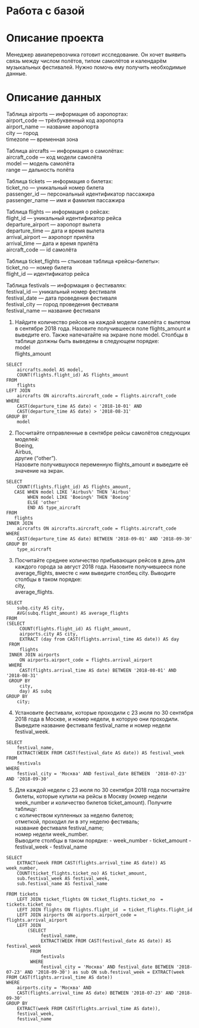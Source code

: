 # Работа с базой 
# Описание проекта 
Менеджер авиаперевозчика готовит исследование. 
Он хочет выявить связь между числом полётов, типом самолётов и календарём музыкальных фестивалей. Нужно помочь ему получить необходимые данные.

# Описание данных 

Таблица airports — информация об аэропортах:  
airport_code — трёхбуквенный код аэропорта  
airport_name — название аэропорта  
city — город  
timezone — временная зона  

Таблица aircrafts — информация о самолётах:  
aircraft_code — код модели самолёта  
model — модель самолёта  
range — дальность полёта  

Таблица tickets — информация о билетах:  
ticket_no — уникальный номер билета  
passenger_id — персональный идентификатор пассажира  
passenger_name — имя и фамилия пассажира 

Таблица flights — информация о рейсах:  
flight_id — уникальный идентификатор рейса  
departure_airport — аэропорт вылета  
departure_time — дата и время вылета  
arrival_airport — аэропорт прилёта  
arrival_time — дата и время прилёта  
aircraft_code — id самолёта  

Таблица ticket_flights — стыковая таблица «рейсы-билеты»:  
ticket_no — номер билета  
flight_id — идентификатор рейса  

Таблица festivals — информация о фестивалях:  
festival_id — уникальный номер фестиваля  
festival_date — дата проведения фестиваля  
festival_city — город проведения фестиваля  
festival_name — название фестиваля  


1. Найдите количество рейсов на каждой модели самолёта с вылетом в сентябре 2018 года. Назовите получившееся поле flights_amount и выведите его. 
Также напечатайте на экране поле model. Столбцы в таблице должны быть выведены в следующем порядке:  
model  
flights_amount  
```
SELECT
    aircrafts.model AS model,
    COUNT(flights.flight_id) AS flights_amount
FROM 
    flights
LEFT JOIN
    aircrafts ON aircrafts.aircraft_code = flights.aircraft_code
WHERE
    CAST(departure_time AS date) < '2018-10-01' AND
    CAST(departure_time AS date) > '2018-08-31'
GROUP BY
    model 
```

2. Посчитайте отправленные в сентябре рейсы самолётов следующих моделей:  
Boeing,  
Airbus,  
другие (“other”).  
Назовите получившуюся переменную flights_amount и выведите её значение на экран.  
```
SELECT
    COUNT(flights.flight_id) AS flights_amount,
   CASE WHEN model LIKE 'Airbus%' THEN 'Airbus'
        WHEN model LIKE 'Boeing%' THEN 'Boeing'
        ELSE 'other'
        END AS type_aircraft
FROM
   flights
INNER JOIN
    aircrafts ON aircrafts.aircraft_code = flights.aircraft_code
WHERE
    CAST(departure_time AS date) BETWEEN '2018-09-01' AND '2018-09-30'
GROUP BY
    type_aircraft
```

3. Посчитайте среднее количество прибывающих рейсов в день для каждого города за август 2018 года. Назовите получившееся поле average_flights, вместе с ним выведите 
столбец city. Выводите столбцы в таком порядке:  
city,  
average_flights.  
```
SELECT
    subq.city AS city,
    AVG(subq.flight_amount) AS average_flights
FROM
(SELECT
     COUNT(flights.flight_id) AS flight_amount,
     airports.city AS city,
     EXTRACT (day from CAST(flights.arrival_time AS date)) AS day
 FROM
     flights
 INNER JOIN airports
     ON airports.airport_code = flights.arrival_airport
 WHERE
     CAST(flights.arrival_time AS date) BETWEEN '2018-08-01' AND '2018-08-31'
 GROUP BY
     city,
     day) AS subq
GROUP BY 
    city;
```

4. Установите фестивали, которые проходили с 23 июля по 30 сентября 2018 года в Москве, и номер недели, в которую они проходили. 
Выведите название фестиваля festival_name и номер недели festival_week.
```
SELECT
    festival_name,
    EXTRACT(WEEK FROM CAST(festival_date AS date)) AS festival_week
FROM
    festivals
WHERE
    festival_city = 'Москва' AND festival_date BETWEEN  '2018-07-23' AND '2018-09-30'
```

5. Для каждой недели с 23 июля по 30 сентября 2018 года посчитайте билеты, которые купили на рейсы в Москву (номер недели week_number и количество билетов 
ticket_amount). Получите таблицу:  
с количеством купленных за неделю билетов;  
отметкой, проходил ли в эту неделю фестиваль;  
название фестиваля festival_name;  
номер недели week_number.  
Выводите столбцы в таком порядке: - week_number - ticket_amount - festival_week - festival_name
```
SELECT
    EXTRACT(week FROM CAST(flights.arrival_time AS date)) AS week_number,
    COUNT(ticket_flights.ticket_no) AS ticket_amount,
    sub.festival_week AS festival_week,
    sub.festival_name AS festival_name
    
FROM tickets
    LEFT JOIN ticket_flights ON ticket_flights.ticket_no  = tickets.ticket_no
    LEFT JOIN flights ON flights.flight_id  = ticket_flights.flight_id
    LEFT JOIN airports ON airports.airport_code = flights.arrival_airport
    LEFT JOIN
        (SELECT
             festival_name,
             EXTRACT(WEEK FROM CAST(festival_date AS date)) AS festival_week
         FROM
             festivals
         WHERE
             festival_city = 'Москва' AND festival_date BETWEEN '2018-07-23' AND '2018-09-30') as sub ON sub.festival_week = EXTRACT(week FROM CAST(flights.arrival_time AS date))
WHERE
    airports.city = 'Москва' AND
    CAST(flights.arrival_time AS date) BETWEEN '2018-07-23' AND '2018-09-30'
GROUP BY
    EXTRACT(week FROM CAST(flights.arrival_time AS date)), 
    festival_week, 
    festival_name
```
